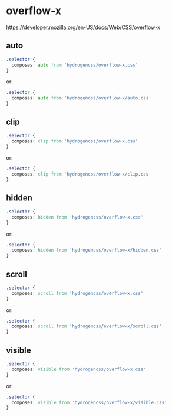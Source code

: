 # overflow-x

https://developer.mozilla.org/en-US/docs/Web/CSS/overflow-x

## auto
```css
.selector {
  composes: auto from 'hydrogencss/overflow-x.css'
}
```

or:
```css
.selector {
  composes: auto from 'hydrogencss/overflow-x/auto.css'
}
```

## clip
```css
.selector {
  composes: clip from 'hydrogencss/overflow-x.css'
}
```

or:
```css
.selector {
  composes: clip from 'hydrogencss/overflow-x/clip.css'
}
```

## hidden
```css
.selector {
  composes: hidden from 'hydrogencss/overflow-x.css'
}
```

or:
```css
.selector {
  composes: hidden from 'hydrogencss/overflow-x/hidden.css'
}
```

## scroll
```css
.selector {
  composes: scroll from 'hydrogencss/overflow-x.css'
}
```

or:
```css
.selector {
  composes: scroll from 'hydrogencss/overflow-x/scroll.css'
}
```

## visible
```css
.selector {
  composes: visible from 'hydrogencss/overflow-x.css'
}
```

or:
```css
.selector {
  composes: visible from 'hydrogencss/overflow-x/visible.css'
}
```

